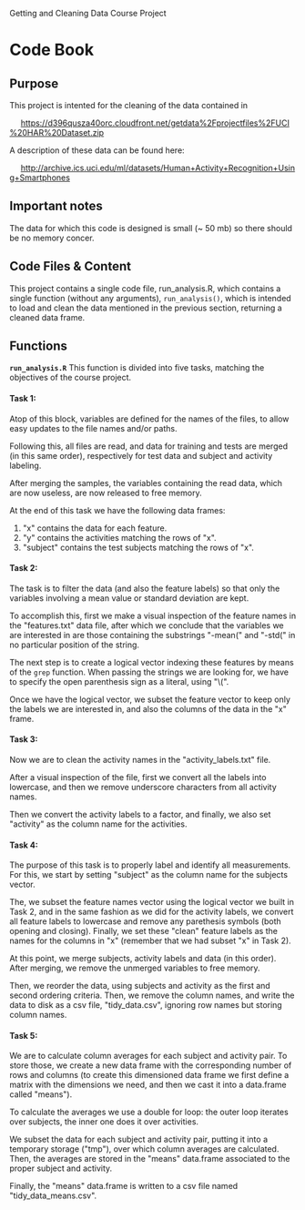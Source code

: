 Getting and Cleaning Data Course Project
# Code Book


## Purpose
This project is intented for the cleaning of the data contained in

&nbsp;&nbsp;&nbsp;&nbsp;&nbsp;https://d396qusza40orc.cloudfront.net/getdata%2Fprojectfiles%2FUCI%20HAR%20Dataset.zip
      
A description of these data can be found here:

&nbsp;&nbsp;&nbsp;&nbsp;&nbsp;http://archive.ics.uci.edu/ml/datasets/Human+Activity+Recognition+Using+Smartphones
      
## Important notes
The data for which this code is designed is small (~ 50 mb) so there should be no memory concer.
      
## Code Files & Content
This project contains a single code file, run_analysis.R, which contains a single function (without any arguments), `run_analysis()`, which is intended to load and clean the data mentioned in the previous section, returning a cleaned data frame.

## Functions
**`run_analysis.R`**
This function is divided into five tasks, matching the objectives of the course project.


#### Task 1:

Atop of this block, variables are defined for the names of the files, to allow easy updates to the file names and/or paths.

Following this, all files are read, and data for training and tests are merged (in this same order), respectively for test data and subject and activity labeling.

After merging the samples, the variables containing the read data, which are now useless, are now released to free memory.

At the end of this task we have the following data frames:

1.  "x" contains the data for each feature.
2.  "y" contains the activities matching the rows of "x".
3.  "subject" contains the test subjects matching the rows of "x".

#### Task 2:

The task is to filter the data (and also the feature labels) so that only the variables involving a mean value or standard deviation are kept.

To accomplish this, first we make a visual inspection of the feature names in the "features.txt" data file, after which we conclude that the variables we are interested in are those containing the substrings "-mean(" and "-std(" in no particular position of the string.

The next step is to create a logical vector indexing these features by means of the `grep` function. When passing the strings we are looking for, we have to specify the open parenthesis sign as a literal, using "\\(".

Once we have the logical vector, we subset the feature vector to keep only the labels we are interested in, and also the columns of the data in the "x" frame.


#### Task 3:

Now we are to clean the activity names in the "activity_labels.txt" file.

After a visual inspection of the file, first we convert all the labels into lowercase, and then we remove underscore characters from all activity names.

Then we convert the activity labels to a factor, and finally, we also set "activity" as the column name for the activities.


#### Task 4:

The purpose of this task is to properly label and identify all measurements. For this, we start by setting "subject" as the column name for the subjects vector.

The, we subset the feature names vector using the logical vector we built in Task 2, and in the same fashion as we did for the activity labels, we convert all feature labels to lowercase and remove any parethesis symbols (both opening and closing). Finally, we set these "clean" feature labels as the names for the columns in "x" (remember that we had subset "x" in Task 2).

At this point, we merge subjects, activity labels and data (in this order). After merging, we remove the unmerged variables to free memory.

Then, we reorder the data, using subjects and activity as the first and second ordering criteria. Then, we remove the column names, and write the data to disk as a csv file, "tidy_data.csv", ignoring row names but storing column names.


#### Task 5:

We are to calculate column averages for each subject and activity pair. To store those, we create a new data frame with the corresponding number of rows and columns (to create this dimensioned data frame we first define a matrix
with the dimensions we need, and then we cast it into a data.frame called "means").

To calculate the averages we use a double for loop: the outer loop iterates over subjects, the inner one does it over activities.

We subset the data for each subject and activity pair, putting it into a temporary storage ("tmp"), over which column averages are calculated. Then, the averages are stored in the "means" data.frame associated to the proper subject and activity.

Finally, the "means" data.frame is written to a csv file named "tidy_data_means.csv".
